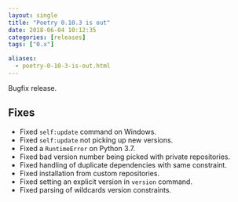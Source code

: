 ```yaml
---
layout: single
title: "Poetry 0.10.3 is out"
date: 2018-06-04 10:12:35
categories: [releases]
tags: ["0.x"]

aliases:
  - poetry-0-10-3-is-out.html
---
```


Bugfix release.

## Fixes

- Fixed `self:update` command on Windows.
- Fixed `self:update` not picking up new versions.
- Fixed a `RuntimeError` on Python 3.7.
- Fixed bad version number being picked with private repositories.
- Fixed handling of duplicate dependencies with same constraint.
- Fixed installation from custom repositories.
- Fixed setting an explicit version in `version` command.
- Fixed parsing of wildcards version constraints.
